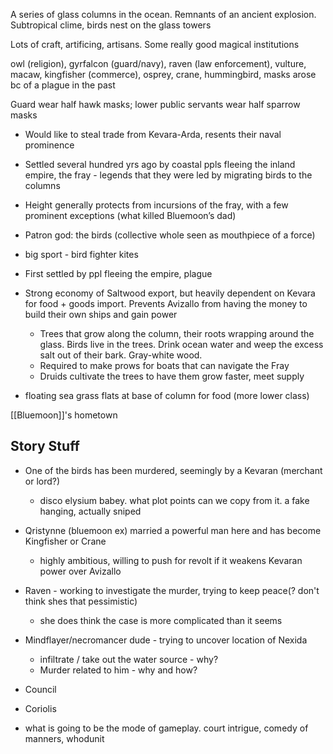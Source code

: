 A series of glass columns in the ocean. Remnants of an ancient explosion. Subtropical clime, birds nest on the glass towers

Lots of craft, artificing, artisans. Some really good magical institutions

owl (religion), gyrfalcon (guard/navy), raven (law enforcement), vulture, macaw, kingfisher (commerce), osprey, crane, hummingbird,
masks arose bc of a plague in the past

Guard wear half hawk masks; lower public servants wear half sparrow masks
- Would like to steal trade from Kevara-Arda, resents their naval prominence
- Settled several hundred yrs ago by coastal ppls fleeing the inland empire, the fray - legends that they were led by migrating birds to the columns
- Height generally protects from incursions of the fray, with a few prominent exceptions (what killed Bluemoon’s dad)
- Patron god: the birds (collective whole seen as mouthpiece of a force)
- big sport - bird fighter kites

- First settled by ppl fleeing the empire, plague
- Strong economy of Saltwood export, but heavily dependent on Kevara for food + goods import. Prevents Avizallo from having the money to build their own ships and gain power
	- Trees that grow along the column, their roots wrapping around the glass. Birds live in the trees. Drink ocean water and weep the excess salt out of their bark. Gray-white wood.
	- Required to make prows for boats that can navigate the Fray
	- Druids cultivate the trees to have them grow faster, meet supply
- floating sea grass flats at base of column for food (more lower class)


[[Bluemoon]]'s hometown


## Story Stuff

- One of the birds has been murdered, seemingly by a Kevaran (merchant or lord?)
	- disco elysium babey. what plot points can we copy from it. a fake hanging, actually sniped
- Qristynne (bluemoon ex) married a powerful man here and has become Kingfisher or Crane
	- highly ambitious, willing to push for revolt if it weakens Kevaran power over Avizallo
- Raven - working to investigate the murder, trying to keep peace(? don't think shes that pessimistic)
	- she does think the case is more complicated than it seems
- Mindflayer/necromancer dude - trying to uncover location of Nexida
	- infiltrate / take out the water source - why?
	- Murder related to him - why and how?
- Council 
- Coriolis 

- what is going to be the mode of gameplay. court intrigue, comedy of manners, whodunit